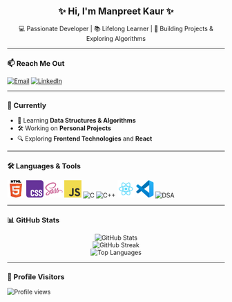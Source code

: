 <h2 align="center">✨ Hi, I'm Manpreet Kaur ✨</h2>

<p align="center">
  💻 Passionate Developer | 📚 Lifelong Learner | 🚀 Building Projects & Exploring Algorithms
</p>

---

### 📫 Reach Me Out

[![Email](https://img.shields.io/badge/Gmail-D14836?style=for-the-badge&logo=gmail&logoColor=white)](mailto:mk9487371@gmail.com)
[![LinkedIn](https://img.shields.io/badge/LinkedIn-blue?style=for-the-badge&logo=linkedin&logoColor=white)](https://www.linkedin.com/in/yourprofile)
<!-- Add your real LinkedIn link above -->

---

### 🚀 Currently

- 🌱 Learning **Data Structures & Algorithms**
- 🛠️ Working on **Personal Projects**
- 🔍 Exploring **Frontend Technologies** and **React**

---

### 🛠️ Languages & Tools

<p align="left">
  <img src="https://raw.githubusercontent.com/github/explore/main/topics/html/html.png" alt="HTML5" width="40"/>
  <img src="https://raw.githubusercontent.com/github/explore/main/topics/css/css.png" alt="CSS3" width="40"/>
  <img src="https://raw.githubusercontent.com/github/explore/main/topics/sass/sass.png" alt="Sass" width="40"/>
  <img src="https://raw.githubusercontent.com/github/explore/main/topics/javascript/javascript.png" alt="JavaScript" width="40"/>
  <img src="https://i.pinimg.com/originals/6e/46/e7/6e46e7dbe2bb73dacc055e5dbd85c3ad.png" alt="C" width="40"/>
  <img src="https://upload.wikimedia.org/wikipedia/commons/1/18/ISO_C%2B%2B_Logo.svg" alt="C++" width="40"/>
  <img src="https://raw.githubusercontent.com/github/explore/main/topics/react/react.png" alt="React" width="40"/>
  <img src="https://raw.githubusercontent.com/github/explore/main/topics/visual-studio-code/visual-studio-code.png" alt="VS Code" width="40"/>
  <img src="https://simplesnippets.tech/wp-content/uploads/2019/04/data-structures-and-algorithms-course-for-beginners1.jpg" alt="DSA" width="60" height="40"/>
</p>

---

### 📊 GitHub Stats

<p align="center">
  <img src="https://github-readme-stats.vercel.app/api?username=manpreet244&show_icons=true&hide_border=true&theme=radical" alt="GitHub Stats" />
  <br/>
  <img src="https://github-readme-streak-stats.herokuapp.com?user=manpreet244&theme=radical&hide_border=true" alt="GitHub Streak" />
  <br/>
  <img src="https://github-readme-stats.vercel.app/api/top-langs/?username=manpreet244&layout=compact&theme=radical&hide_border=true" alt="Top Languages" />
</p>

---

### 👀 Profile Visitors

<p align="left">
  <img src="https://komarev.com/ghpvc/?username=manpreet244&label=Profile%20views&color=0e75b6&style=flat" alt="Profile views"/>
</p>
